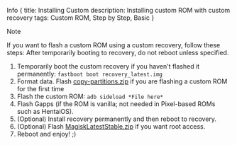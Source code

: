 Info {
  title: Installing Custom
  description: Installing custom ROM with custom recovery
  tags: Custom ROM, Step by Step, Basic
}
 > [!NOTE]
 > If you want to flash a custom ROM using a custom recovery, follow these steps:<note>
<important>After temporarily booting to recovery, do not reboot unless specified.<important>
1. Temporarily boot the custom recovery if you haven't flashed it permanently:
```fastboot boot recovery_latest.img```
2. Format data.
<important>Flash [copy-partitions.zip](https://github.com/PrintHelloPeople/fogos_recovery/releases/download/Latest/copy-partitions-20220613-signed.zip) if you are flashing a custom ROM for the first time<important>
3. Flash the custom ROM:
```adb sideload *File here*```
4. Flash Gapps (if the ROM is vanilla; not needed in Pixel-based ROMs such as HentaiOS).
5. (Optional) Install recovery permanently and then reboot to recovery.
6. (Optional) Flash [MagiskLatestStable.zip](https://github.com/PrintHelloPeople/fogos_recovery/releases/download/Latest/MagiskLatestStable.zip) if you want root access.
7. Reboot and enjoy! ;)
